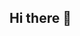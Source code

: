 ## Hi there 👋

<!--
**meeldijk/meeldijk** is a ✨ _special_ ✨ repository because its `README.md` (this file) appears on your GitHub profile.

Here are some ideas to get you started:

- 🔭 I’m currently working on to learn dj
- 🌱 I’m currently learning lessens on microsoft
- 👯 I’m looking to collaborate on ...
- 🤔 I’m looking for help with ...rekordbox
- 💬 Ask me about ...
- 📫 How to reach me: manuelmeeldijk@gmail.com
- 😄 Pronouns: ...
- ⚡ Fun fact: i like to cook
-->
